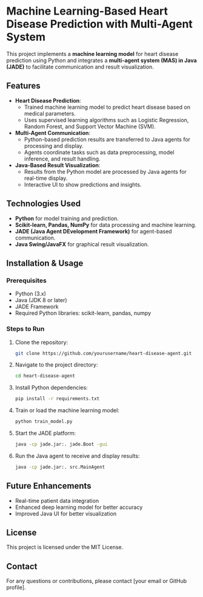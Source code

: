 # Machine Learning-Based Heart Disease Prediction with Multi-Agent System

This project implements a **machine learning model** for heart disease prediction using Python and integrates a **multi-agent system (MAS) in Java (JADE)** to facilitate communication and result visualization.

## Features
- **Heart Disease Prediction**:
  - Trained machine learning model to predict heart disease based on medical parameters.
  - Uses supervised learning algorithms such as Logistic Regression, Random Forest, and Support Vector Machine (SVM).
- **Multi-Agent Communication**:
  - Python-based prediction results are transferred to Java agents for processing and display.
  - Agents coordinate tasks such as data preprocessing, model inference, and result handling.
- **Java-Based Result Visualization**:
  - Results from the Python model are processed by Java agents for real-time display.
  - Interactive UI to show predictions and insights.

## Technologies Used
- **Python** for model training and prediction.
- **Scikit-learn, Pandas, NumPy** for data processing and machine learning.
- **JADE (Java Agent DEvelopment Framework)** for agent-based communication.
- **Java Swing/JavaFX** for graphical result visualization.

## Installation & Usage
### Prerequisites
- Python (3.x)
- Java (JDK 8 or later)
- JADE Framework
- Required Python libraries: scikit-learn, pandas, numpy

### Steps to Run
1. Clone the repository:
   ```bash
   git clone https://github.com/yourusername/heart-disease-agent.git
   ```
2. Navigate to the project directory:
   ```bash
   cd heart-disease-agent
   ```
3. Install Python dependencies:
   ```bash
   pip install -r requirements.txt
   ```
4. Train or load the machine learning model:
   ```bash
   python train_model.py
   ```
5. Start the JADE platform:
   ```bash
   java -cp jade.jar:. jade.Boot -gui
   ```
6. Run the Java agent to receive and display results:
   ```bash
   java -cp jade.jar:. src.MainAgent
   ```

## Future Enhancements
- Real-time patient data integration
- Enhanced deep learning model for better accuracy
- Improved Java UI for better visualization

## License
This project is licensed under the MIT License.

## Contact
For any questions or contributions, please contact [your email or GitHub profile].

